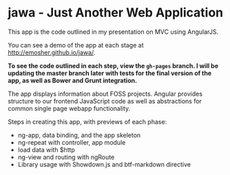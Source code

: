 jawa - Just Another Web Application  
====

This app is the code outlined in my presentation on MVC using AngularJS.  

You can see a demo of the app at each stage at http://emosher.github.io/jawa/. 

**To see the code outlined in each step, view the `gh-pages` branch. I will be updating the master branch later with tests for the final version of the app, as well as Bower and Grunt integration.**

The app displays information about FOSS projects. Angular provides structure to our frontend JavaScript code as well as abstractions for common single page webapp functionality.

Steps in creating this app, with previews of each phase:
 - ng-app, data binding, and the app skeleton 
 - ng-repeat with controller, app module
 - load data with $http
 - ng-view and routing with ngRoute
 - Library usage with Showdown.js and btf-markdown directive
